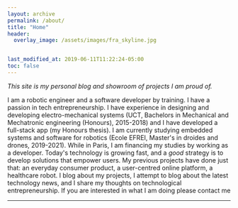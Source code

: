 ```yaml
---
layout: archive
permalink: /about/
title: "Home"
header:
  overlay_image: /assets/images/fra_skyline.jpg 


last_modified_at: 2019-06-11T11:22:24-05:00
toc: false
---
```

<i> This site is my personal blog and showroom of projects I am proud of. </i>

I am a robotic engineer and a software developer by training. I have a passion in tech entrepreneurship. I have experience in designing and developing electro-mechanical systems (UCT, Bachelors in Mechanical and Mechatronic engineering (Honours), 2015-2018) and I have developed a full-stack app (my Honours thesis). I am currently studying embedded systems and software for robotics (Ecole EFREI, Master's in droides and drones, 2019-2021). While in Paris, I am financing my studies by working as a developer. Today's technology is growing fast, and a *good* strategy is to develop solutions that empower users. My previous projects have done just that: an everyday consumer product, a user-centred online platform, a healthcare robot. I blog about my projects, I attempt to blog about the latest technology news, and I share my thoughts on technological entrepreneurship. If you are interested in what I am doing please contact me





---
